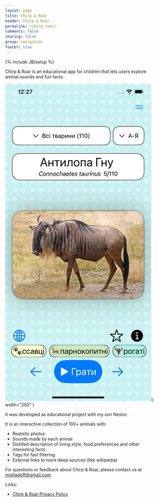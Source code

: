 ```yaml
---
layout: page
title: Chirp & Roar
header: Chirp & Roar
permalink: /chirp_roar/
comments: false
sharing: false
group: navigation
footer: true
---
```

{% include JB/setup %}

Chirp & Roar is an educational app for children that lets users explore animal sounds and fun facts.

![](/images/chirp_roar/screenshot1.png){: width="250" }

It was developed as educational project with my son Nestor.

It is an interactive collection of 100+ animals with:

- Realistic photos
- Sounds made by each animal
- Distilled description of living style, food preferences and other interesting facts
- Tags for fast filtering
- External links to more deep sources (like wikipedia)

For questions or feedback about Chirp & Roar, please contact us at mishadoff@gmail.com

Links:
- [Chirp & Roar Privacy Policy](/chirp_roar/privacy_policy)